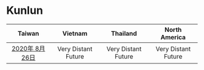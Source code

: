 # Kunlun

| Taiwan | Vietnam | Thailand | North America |
| :-: | :-: | :-: | :-: |
| [2020年 8月 26日](http://9y.bfage.com/news/detail/2428) | Very Distant Future | Very Distant Future | Very Distant Future |
